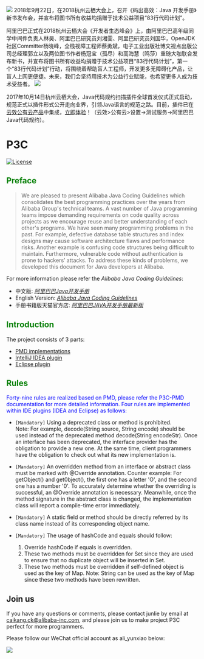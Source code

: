 ![](https://img.alicdn.com/tfs/TB1fJAjcirpK1RjSZFhXXXSdXXa-7068-1201.jpg)
2018年9月22日，在2018杭州云栖大会上，召开《码出高效：Java 开发手册》新书发布会，并宣布将图书所有收益均捐赠于技术公益项目“83行代码计划”。

阿里巴巴正式在2018杭州云栖大会《开发者生态峰会》上，由阿里巴巴高年级同学中间件负责人林昊、阿里巴巴研究员刘湘雯、阿里巴研究员刘国华，OpenJDK社区Committer杨晓峰，全栈视障工程师蔡勇斌，电子工业出版社博文视点出版公司总经理郭立以及两位图书作者杨冠宝（孤尽）和高海慧（鸣莎）重磅大咖联合发布新书，并宣布将图书所有收益均捐赠于技术公益项目“83行代码计划”，第一个“83行代码计划”行动，将围绕着帮助盲人工程师，开发更多无障碍化产品，让盲人上网更便捷。未来，我们会坚持用技术为公益行业赋能，也希望更多人成为技术受益者。
![](https://img.alicdn.com/tfs/TB1q.KXdzTpK1RjSZKPXXa3UpXa-1129-653.png)

 2017年10月14日杭州云栖大会，Java代码规约扫描插件全球首发仪式正式启动，规范正式以插件形式公开走向业界，引领Java语言的规范之路。目前，插件已在[云效公有云产品](https://www.aliyun.com/product/yunxiao)中集成，[立即体验](https://rdc-test.aliyun.com)！（云效>公有云>设置->测试服务->阿里巴巴Java代码规约）。

# P3C

[![License](https://img.shields.io/badge/license-Apache%202-4EB1BA.svg)](https://www.apache.org/licenses/LICENSE-2.0.html)

## <font color="green">Preface</font>
> We are pleased to present Alibaba Java Coding Guidelines which consolidates the best programming practices over the years from Alibaba Group's technical teams. A vast number of Java programming teams impose demanding requirements on code quality across projects as we encourage reuse and better understanding of each other's programs. We have seen many programming problems in the past. For example, defective database table structures and index designs may cause software architecture flaws and performance risks. Another example is confusing code structures being difficult to maintain. Furthermore, vulnerable code without authentication is prone to hackers’ attacks. To address these kinds of problems, we developed this document for Java developers at Alibaba.
 
For more information please refer the *Alibaba Java Coding Guidelines*:
- 中文版: *[阿里巴巴Java开发手册](https://github.com/alibaba/p3c/blob/master/%E9%98%BF%E9%87%8C%E5%B7%B4%E5%B7%B4Java%E5%BC%80%E5%8F%91%E6%89%8B%E5%86%8C%EF%BC%88%E8%AF%A6%E5%B0%BD%E7%89%88%EF%BC%89.pdf)*
- English Version: *[Alibaba Java Coding Guidelines](https://alibaba.github.io/Alibaba-Java-Coding-Guidelines)*
- 手册书籍版天猫官方店: *[阿里巴巴JAVA开发手册最新版](https://detail.tmall.com/item.htm?spm=a1z2e.8325951.feedDetail.4.3315431gklIXe&id=562626792765&ns=1&abbucket=14)*

## <font color="green">Introduction</font>
The project consists of 3 parts:  
- [PMD implementations](p3c-pmd)  
- [IntelliJ IDEA plugin](idea-plugin)  
- [Eclipse plugin](eclipse-plugin)   

## <font color="green">Rules</font>
<font color="blue">Forty-nine rules are realized based on PMD, please refer the P3C-PMD documentation for more detailed information. Four rules are implemented within IDE plugins (IDEA and Eclipse) as follows:</font>  

- ``[Mandatory]`` Using a deprecated class or method is prohibited.  
   Note: For example, decode(String source, String encode) should be used instead of the deprecated method decode(String encodeStr). Once an interface has been deprecated, the interface provider has the obligation to provide a new one. At the same time, client programmers have the obligation to check out what its new implementation is.
   
- ``[Mandatory]`` An overridden method from an interface or abstract class must be marked with @Override annotation.
   Counter example: For getObject() and get0bject(), the first one has a letter 'O', and the second one has a number '0'. To accurately determine whether the overriding is successful, an @Override annotation is necessary. Meanwhile, once the method signature in the abstract class is changed, the implementation class will report a compile-time error immediately.
   
- ``[Mandatory]`` A static field or method should be directly referred by its class name instead of its corresponding object name.

- ``[Mandatory]`` The usage of hashCode and equals should follow:
    1. Override hashCode if equals is overridden.
    2. These two methods must be overridden for Set since they are used to ensure that no duplicate object will be inserted in Set.
    3. These two methods must be overridden if self-defined object is used as the key of Map.
   Note: String can be used as the key of Map since these two methods have been rewritten.

## Join us
If you have any questions or comments, please contact junlie by email at caikang.ck@alibaba-inc.com, and please join us to make project P3C perfect for more programmers.

Please follow our WeChat official account as ali_yunxiao below:

![](https://gw.alicdn.com/tfscom/TB1TrNcXjv85uJjSZFNXXcJApXa.png)
